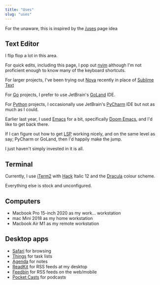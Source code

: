 ```yaml
---
title: "Uses"
slug: "uses"
---
```


For the unaware, this is inspired by the [/uses](https://uses.tech) page idea

## Text Editor

I flip flop a lot in this area.

For quick edits, including this page, I pop out [nvim](https://neovim.io) although I'm not proficient enough to know many of the keyboard shortcuts.

For larger projects, I've been trying out [Nova](https://www.nova.app) recently in place of [Sublime Text](https://www.sublimetext.com)

For [Go](https://golang.org) projects, I prefer to use JetBrain's [GoLand](https://www.jetbrains.com/go/) IDE.

For [Python](https://python.org) projects, I occasionally use JetBrain's [PyCharm](https://www.jetbrains.com/pycharm/) IDE but not as much as I could.

Earlier last year, I used [Emacs](https://gnu.org/software/emacs) for a bit, specifically [Doom Emacs](https://github.com/hlissner/doom-emacs), and I'd like to get back there.

If I can figure out how to get [LSP](https://en.wikipedia.org/wiki/Language_Server_Protocol) working nicely, and on the same level as say; PyCharm or GoLand, then I'd happily make the jump.

I just haven't simply invested in it is all.

## Terminal

Currently, I use [iTerm2](https://iterm2.com) with [Hack](https://sourcefoundry.org/hack/) Italic 12 and the [Dracula](https://draculatheme.com/iterm/) colour scheme.

Everything else is stock and unconfigured.

## Computers

* Macbook Pro 15-inch 2020 as my work... workstation
* mac Mini 2018 as my home workstation
* Macbook Air M1 as my remote workstation

## Desktop apps

* [Safari](https://www.apple.com/safari/) for browsing
* [Things](https://culturedcode.com/things/) for task lists
* [Agenda](https://agenda.com) for notes
* [ReadKit](https://readkitapp.com) for RSS feeds at my desktop
* [Feedbin](https://feedbin.com) for RSS feeds on the web/mobile
* [Pocket Casts](https://pocketcasts.com) for podcasts
